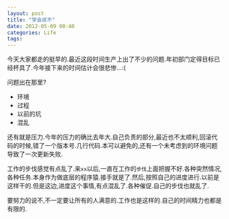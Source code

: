 ```yaml
---
layout: post
title: "学会说不"
date: 2012-05-09 00:40
categories: Life
tags: 
---
```



今天大家都走的挺早的.最近这段时间生产上出了不少的问题.年初部门定得目标已经杯具了.今年接下来的时间估计会很悲惨...:(

问题出在那里?

*   环境
*   过程
*   以前的坑
*   混乱

还有就是压力.今年的压力的确比去年大.自己负责的部分,最近也不太顺利,回滚代码的时候,错了一个版本号.几行代码.本可以避免的,还有一个未考虑到的环境问题导致了一次更新失败.

工作的步伐感觉有点乱了.来`xx`以后,一直在工作的`步伐`上面把握不好.各种突然情况,各种任务.本身作为做底层的程序猿.接手就是了.然后,按照自己的进度进行.以前是这样干的.但是这边,进度这个事情,有点混乱了.各种催促.自己的步伐也就乱了.

要努力的说不,不一定要让所有的人满意的.工作也是这样的.自己的时间精力也都是有限的.
